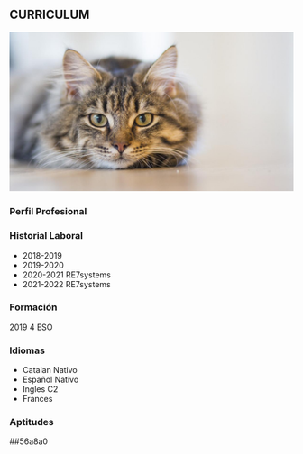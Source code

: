 ## **CURRICULUM**

![Image](gato.jpg)

### __Perfil Profesional__


### __Historial Laboral__
- 2018-2019 
- 2019-2020 
- 2020-2021 RE7systems
- 2021-2022 RE7systems

### __Formación__
2019 4 ESO

### __Idiomas__
- Catalan Nativo
- Español Nativo
- Ingles C2
- Frances 

### __Aptitudes__

##56a8a0
